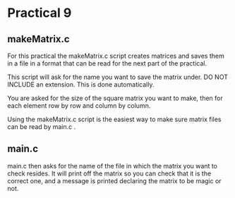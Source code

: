 # Practical 9
## makeMatrix.c
For this practical the makeMatrix.c script creates matrices and saves them in a file in a format that can be read for the next part of the practical.

This script will ask for the name you want to save the matrix under. DO NOT INCLUDE an extension. This is done automatically.

You are asked for the size of the square matrix you want to make, then for each element row by row and column by column. 

Using the makeMatrix.c script is the easiest way to make sure matrix files can be read by main.c .
## main.c
main.c then asks for the name of the file in which the matrix you want to check resides. It will print off the matrix so you can check that it is the correct one, and a message is printed declaring the matrix to be magic or not.
